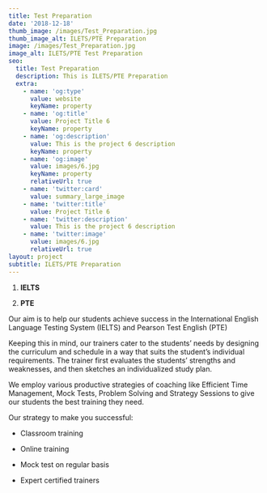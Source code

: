 ```yaml
---
title: Test Preparation
date: '2018-12-18'
thumb_image: /images/Test_Preparation.jpg
thumb_image_alt: ILETS/PTE Preparation
image: /images/Test_Preparation.jpg
image_alt: ILETS/PTE Test Preparation
seo:
  title: Test Preparation
  description: This is ILETS/PTE Preparation
  extra:
    - name: 'og:type'
      value: website
      keyName: property
    - name: 'og:title'
      value: Project Title 6
      keyName: property
    - name: 'og:description'
      value: This is the project 6 description
      keyName: property
    - name: 'og:image'
      value: images/6.jpg
      keyName: property
      relativeUrl: true
    - name: 'twitter:card'
      value: summary_large_image
    - name: 'twitter:title'
      value: Project Title 6
    - name: 'twitter:description'
      value: This is the project 6 description
    - name: 'twitter:image'
      value: images/6.jpg
      relativeUrl: true
layout: project
subtitle: ILETS/PTE Preparation
---
```

1.  **IELTS**

2.  **PTE**

Our aim is to help our students achieve success in the International English Language Testing System (IELTS) and Pearson Test English (PTE)

Keeping this in mind, our trainers cater to the students’ needs by designing the curriculum and schedule in a way that suits the student’s individual requirements. The trainer first evaluates the students’ strengths and weaknesses, and then sketches an individualized study plan.

We employ various productive strategies of coaching like Efficient Time Management, Mock Tests, Problem Solving and Strategy Sessions to give our students the best training they need.

Our strategy to make you successful:

*   Classroom training

*   Online training

*   Mock test on regular basis

*   Expert certified trainers

